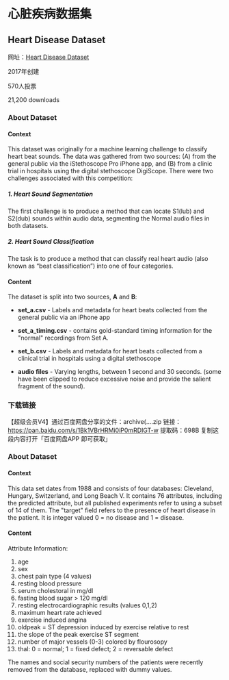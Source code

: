 # 心脏疾病数据集

## Heart Disease Dataset

网址：[Heart Disease Dataset](https://www.kaggle.com/datasets/johnsmith88/heart-disease-dataset)

2017年创建

570人投票

21,200 downloads

### About Dataset
#### Context
This dataset was originally for a machine learning challenge to classify heart beat sounds. The data was gathered from two sources: (A) from the general public via the iStethoscope Pro iPhone app, and (B) from a clinic trial in hospitals using the digital stethoscope DigiScope. There were two challenges associated with this competition:

##### 1. Heart Sound Segmentation
The first challenge is to produce a method that can locate S1(lub) and S2(dub) sounds within audio data, segmenting the Normal audio files in both datasets.

##### 2. Heart Sound Classification
The task is to produce a method that can classify real heart audio (also known as “beat classification”) into one of four categories.

#### Content
The dataset is split into two sources, **A** and **B**:

* **set_a.csv** - Labels and metadata for heart beats collected from the general public via an iPhone app

* **set_a_timing.csv** - contains gold-standard timing information for the "normal" recordings from Set A.

* **set_b.csv** - Labels and metadata for heart beats collected from a clinical trial in hospitals using a digital stethoscope

* **audio files** - Varying lengths, between 1 second and 30 seconds. (some have been clipped to reduce excessive noise and provide the salient fragment of the sound).



















### 下载链接
【超级会员V4】通过百度网盘分享的文件：archive(....zip
链接：https://pan.baidu.com/s/1Bk1VBrHRMi0iP0mRDIGT-w 
提取码：698B 
复制这段内容打开「百度网盘APP 即可获取」






































### About Dataset

#### Context
This data set dates from 1988 and consists of four databases: Cleveland, Hungary, Switzerland, and Long Beach V. It contains 76 attributes, including the predicted attribute, but all published experiments refer to using a subset of 14 of them. The "target" field refers to the presence of heart disease in the patient. It is integer valued 0 = no disease and 1 = disease.

#### Content
Attribute Information:


1. age
2. sex
3. chest pain type (4 values)
4. resting blood pressure
5. serum cholestoral in mg/dl
6. fasting blood sugar > 120 mg/dl
7. resting electrocardiographic results (values 0,1,2)
8. maximum heart rate achieved
9. exercise induced angina
10. oldpeak = ST depression induced by exercise relative to rest
11. the slope of the peak exercise ST segment
12. number of major vessels (0-3) colored by flourosopy
13. thal: 0 = normal; 1 = fixed defect; 2 = reversable defect

The names and social security numbers of the patients were recently removed from the database, replaced with dummy values.





























